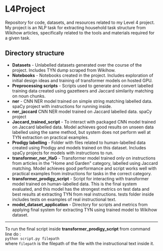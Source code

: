 # L4Project
Repository for code, datasets, and resources related to my Level 4 project. My project is an NLP task for extracting household task structure from Wikihow articles, specifically related to the tools and materials required for a given task.

## Directory structure
- **Datasets** - Unlabelled datasets generated over the course of the project. Includes TYN dump scraped from Wikihow.
- **Notebooks** - Notebooks created in the project. Includes exploration of initial design ideas and training of transformer models on hosted GPU.
- **Preprocessing scripts** - Scripts used to generate and convert labelled training data created using gazetteers and Jaccard similarity matching on noun chunks.
- **ner** - CNN NER model trained on simple string matching labelled data. spaCy project with instructions for running inside.
- **ner_jaccard** CNN NER model trained on  Jaccard labelled data. spaCy project
- **Jaccard_trained_script** - To interact with packaged CNN model trained on Jaccard labelled data. Model achieves good results on unseen data labelled using the same method, but system does not perform well at TYN extraction on practical examples.
- **Prodigy labelling** - Folder with files related to human-labelled data created using Prodigy and models trained on this dataset. Includes spaCy projects for models with instructions to run.
- **transformer_ner_HaG** - Transformer model trained only on instructions from articles in the "Home and Garden" category, labelled using Jaccard matching. Model achieves good performance and script works well with practical examples from instructions for tasks in the correct category.
- **transformer_prodigy_script** - Script for interacting with transformer model trained on human-labelled data. This is the final system evaluated, and this model has the strongest metrics on test data and best results at extracting TYN from real instructions. tests folder inside includes tests on examples of real instructional text.
- **model_dataset_application** - Directory for scripts and metrics from applying final system for extracting TYN using trained model to Wikihow dataset.
------------
To run the final script inside **transformer_prodigy_script** from command line do : <br />
`python script.py filepath` <br />
where `filepath` is the filepath of the file with the instructional text inside it.
